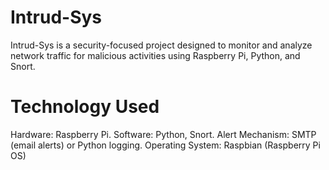 # Intrud-Sys

Intrud-Sys is a security-focused project designed to monitor and analyze network traffic for malicious activities using Raspberry Pi, Python, and Snort.
# Technology Used
Hardware: Raspberry Pi.
Software: Python, Snort.
Alert Mechanism: SMTP (email alerts) or Python logging.
Operating System: Raspbian (Raspberry Pi OS)
